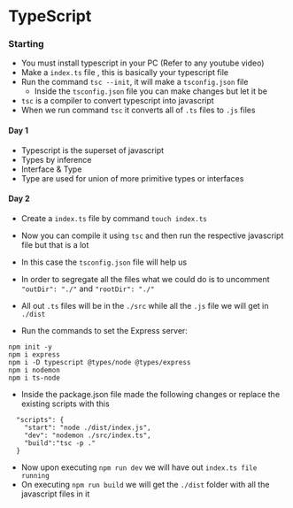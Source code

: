 # TypeScript
### Starting
- You must install typescript in your PC (Refer to any youtube video)
- Make a `index.ts` file , this is basically your typescript file
- Run the command `tsc --init`, it will make a `tsconfig.json` file
    - Inside the `tsconfig.json` file you can make changes but let it be
- `tsc` is a compiler to convert typescript into javascript 
- When we run command `tsc` it converts all of `.ts` files to `.js` files

#### Day 1

- Typescript is the superset of javascript
- Types by inference
- Interface & Type
- Type are used for union of more primitive types or interfaces

#### Day 2

- Create a `index.ts` file by command `touch index.ts`
- Now you can compile it using `tsc` and then run the respective javascript file but that is a lot 
- In this case the `tsconfig.json` file will help us 
- In order to segregate all the files what we could do is to uncomment `"outDir": "./"` and `"rootDir": "./"`
- All out `.ts` files will be in the `./src` while all the `.js` file we will get in `./dist`

- Run the commands to set the Express server:
```
npm init -y
npm i express
npm i -D typescript @types/node @types/express
npm i nodemon
npm i ts-node
```

- Inside the package.json file made the following changes or replace the existing scripts with this
```
  "scripts": {
    "start": "node ./dist/index.js",
    "dev": "nodemon ./src/index.ts",
    "build":"tsc -p ."
  }
```

- Now upon executing `npm run dev` we will have out `index.ts file running`
- On executing `npm run build` we will get the `./dist` folder with all the javascript files in it

